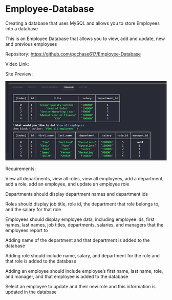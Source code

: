 # Employee-Database
Creating a database that uses MySQL and allows you to store Employees into a database

This is an Employee Database that allows you to view, add and update, new and previous employees

Repository: https://github.com/pcchase617/Employee-Database

Video Link: 

Site Preview:

![alt text](https://raw.githubusercontent.com/pcchase617/Employee-Database/main/employee%20database%20preview.PNG)

Requirements:

View all departments, view all roles, view all employees, add a department, add a role, add an employee, and update an employee role

Departments should display department names and department ids

Roles should display job title, role id, the department that role belongs to, and the salary for that role

Employees should display employee data, including employee ids, first names, last names, job titles, departments, salaries, and managers that the employees report to

Adding name of the department and that department is added to the database

Adding role should include name, salary, and department for the role and that role is added to the database

Adding an employee should include employee’s first name, last name, role, and manager, and that employee is added to the database

Select an employee to update and their new role and this information is updated in the database